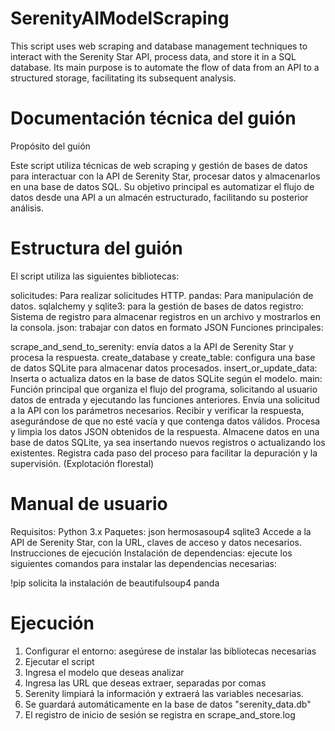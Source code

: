 # SerenityAIModelScraping
 This script uses web scraping and database management techniques to interact with the Serenity Star API, process data, and store it in a SQL database. Its main purpose is to automate the flow of data from an API to a structured storage, facilitating its subsequent analysis.

# Documentación técnica del guión
Propósito del guión

Este script utiliza técnicas de web scraping y gestión de bases de datos para interactuar con la API de Serenity Star, procesar datos y almacenarlos en una base de datos SQL. Su objetivo principal es automatizar el flujo de datos desde una API a un almacén estructurado, facilitando su posterior análisis.

# Estructura del guión

El script utiliza las siguientes bibliotecas:

solicitudes: Para realizar solicitudes HTTP.
pandas: Para manipulación de datos.
sqlalchemy y sqlite3: para la gestión de bases de datos
registro: Sistema de registro para almacenar registros en un archivo y mostrarlos en la consola.
json: trabajar con datos en formato JSON
Funciones principales:

scrape_and_send_to_serenity: envía datos a la API de Serenity Star y procesa la respuesta.
create_database y create_table: configura una base de datos SQLite para almacenar datos procesados.
insert_or_update_data: Inserta o actualiza datos en la base de datos SQLite según el modelo.
main: Función principal que organiza el flujo del programa, solicitando al usuario datos de entrada y ejecutando las funciones anteriores.
Envía una solicitud a la API con los parámetros necesarios.
Recibir y verificar la respuesta, asegurándose de que no esté vacía y que contenga datos válidos.
Procesa y limpia los datos JSON obtenidos de la respuesta.
Almacene datos en una base de datos SQLite, ya sea insertando nuevos registros o actualizando los existentes.
Registra cada paso del proceso para facilitar la depuración y la supervisión. (Explotación florestal)

# Manual de usuario
Requisitos:
Python 3.x
Paquetes:
json
hermosasoup4
sqlite3
Accede a la API de Serenity Star, con la URL, claves de acceso y datos necesarios.
Instrucciones de ejecución
Instalación de dependencias: ejecute los siguientes comandos para instalar las dependencias necesarias:

!pip solicita la instalación de beautifulsoup4 panda

# Ejecución

1. Configurar el entorno: asegúrese de instalar las bibliotecas necesarias
2. Ejecutar el script
3. Ingresa el modelo que deseas analizar
4. Ingresa las URL que deseas extraer, separadas por comas
5. Serenity limpiará la información y extraerá las variables necesarias.
6. Se guardará automáticamente en la base de datos "serenity_data.db"
7. El registro de inicio de sesión se registra en scrape_and_store.log
